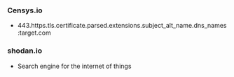 ### Censys.io
- 443.https.tls.certificate.parsed.extensions.subject_alt_name.dns_names:target.com

### shodan.io 
- Search engine for the internet of things

